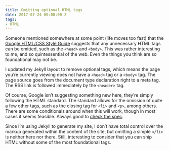 ```yaml
---
title: Omitting optional HTML tags
date: 2017-07-24 00:00:00 Z
tags:
- HTML
---
```


Someone mentioned somewhere at some point (life moves too fast) that the [Google HTML/CSS Style Guide](https://google.github.io/styleguide/htmlcssguide.html#Optional_Tags) suggests that any unnecessary HTML tags can be omitted, such as the `<head>` and `<body>`. This was rather interesting to me, and so quintessential of the web. Even the things you think are so foundational may not be.

I updated my Jekyll layout to remove optional tags, which means the page you’re currently viewing does not have a `<head>` tag or a `<body>` tag. The page source goes from the document type declaration right to a meta tag. The RSS link is followed immediately by the `<header>` tag.

Of course, Google isn’t suggesting something new here, they’re simply following the HTML standard. The standard allows for the omission of quite a few other tags, such as the closing tag for `<li>` and `<p>`, among others. There are some conditionals around when this will work, though in most cases it seems feasible. Always good to [check the spec](https://html.spec.whatwg.org/multipage/syntax.html#syntax-tag-omission).

Since I’m using Jekyll to generate my site, I don’t have total control over the markup generated within the content of the site, but omitting a simple `</li>` is neither here nor there. Still, interesting to consider that you can ship HTML without some of the most foundational tags.